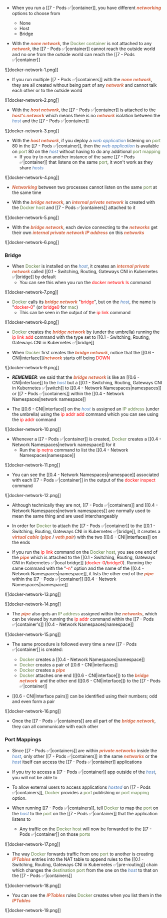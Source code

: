 - When you run a [[7 - Pods ✅|container]], you have different <b><i><span style="color:#d46644">networking</span></i></b> options to choose from
	- None
	- Host
	- Bridge

- With the <b><i><span style="color:#d46644">none network</span></i></b>, the <span style="color:#5c7e3e">Docker container</span> is not attached to any <b><i><span style="color:#d46644">network</span></i></b>, the [[7 - Pods ✅|container]] cannot reach the outside world and no one from the outside world can reach the [[7 - Pods ✅|container]]

![[docker-network-1.png]]

- If you run multiple [[7 - Pods ✅|containers]] with the <b><i><span style="color:#d46644">none network</span></i></b>, they are all created without being part of any <b><i><span style="color:#d46644">network</span></i></b> and cannot talk each other or to the outside world

![[docker-network-2.png]]

- With the <b><i><span style="color:#d46644">host network</span></i></b>, the [[7 - Pods ✅|container]] is attached to the <b><i><span style="color:#d46644">host's network</span></i></b> which means there is no <b><i><span style="color:#d46644">network</span></i></b> isolation between the <i><span style="color:#477bbe">host</span></i> and the [[7 - Pods ✅|container]]

![[docker-network-3.png]]

- With the <b><i><span style="color:#d46644">host network</span></i></b>, if you deploy a <i><span style="color:#477bbe">web application</span></i> listening on <span style="color:#5c7e3e">port</span> 80 in the [[7 - Pods ✅|container]], then the <i><span style="color:#477bbe">web application</span></i> is available on <span style="color:#5c7e3e">port</span> 80 on the <i><span style="color:#477bbe">host</span></i> without having to do any additional <span style="color:#5c7e3e">port mapping</span>
	- If you try to run another instance of the same [[7 - Pods ✅|container]] that listens on the same <span style="color:#5c7e3e">port</span>, it won't work as they share <i><span style="color:#477bbe">hosts</span></i>

![[docker-network-4.png]]

- <b><i><span style="color:#d46644">Networking</span></i></b> between two processes cannot listen on the same <span style="color:#5c7e3e">port</span> at the same time

- With the <b><i><span style="color:#d46644">bridge network</span></i></b>, an <b><i><span style="color:#d46644">internal private network</span></i></b> is created with the <span style="color:#5c7e3e">Docker host</span> and [[7 - Pods ✅|containers]] attached to it

![[docker-network-5.png]]

- With the <b><i><span style="color:#d46644">bridge network</span></i></b>, each device connecting to the <b><i><span style="color:#d46644">networks</span></i></b> get their own <b><i><span style="color:#d46644">internal private network IP address</span></i></b> on this <b><i><span style="color:#d46644">networks</span></i></b>

![[docker-network-6.png]]

### Bridge

- When <span style="color:#5c7e3e">Docker</span> is installed on the <i><span style="color:#477bbe">host</span></i>, it creates an <b><i><span style="color:#d46644">internal private network</span></i></b> called [[0.1 - Switching, Routing, Gateways CNI in Kubernetes ✅|bridge]] by default
	- You can see this when you run the <span style="color:red">docker network ls</span> command

![[docker-network-7.png]]

- <span style="color:#5c7e3e">Docker</span> calls its <b><i><span style="color:#d46644">bridge network</span></i></b> "<span style="color:red">bridge</span>", but on the <i><span style="color:#477bbe">host</span></i>, the name is "<span style="color:red">docker-0</span>" (or <span style="color:red">bridge0</span> for <span style="color:#5c7e3e">mac</span>)
	- This can be seen in the output of the <span style="color:red">ip link</span> command

![[docker-network-8.png]]

- <span style="color:#5c7e3e">Docker</span> creates the <b><i><span style="color:#d46644">bridge network</span></i></b> by (under the umbrella) running the <span style="color:red">ip link add</span> command with the type set to [[0.1 - Switching, Routing, Gateways CNI in Kubernetes ✅|bridge]]

- When <span style="color:#5c7e3e">Docker</span> first creates the <b><i><span style="color:#d46644">bridge network</span></i></b>, notice that the [[0.6 - CNI|interface]]/<b><i><span style="color:#d46644">network</span></i></b> starts off being <span style="color:red">DOWN</span>

![[docker-network-9.png]]

- ***REMEMBER***: we said that the <b><i><span style="color:#d46644">bridge network</span></i></b> is like an [[0.6 - CNI|interface]] to the <i><span style="color:#477bbe">host</span></i> but a [[0.1 - Switching, Routing, Gateways CNI in Kubernetes ✅|switch]] to [[0.4 - Network Namespaces|namespaces]] or [[7 - Pods ✅|containers]] within the [[0.4 - Network Namespaces|network namespace]]

- The [[0.6 - CNI|interface]] on the <i><span style="color:#477bbe">host</span></i> is assigned an <span style="color:#5c7e3e">IP address</span> (under the umbrella) using the <span style="color:red">ip addr add</span> command which you can see using the <span style="color:red">ip addr</span> command

![[docker-network-10.png]]

- Whenever a [[7 - Pods ✅|container]] is created, <span style="color:#5c7e3e">Docker</span> creates a [[0.4 - Network Namespaces|network namespace]] for it
	- Run the <span style="color:red">ip netns</span> command to list the [[0.4 - Network Namespaces|namespace]]

![[docker-network-11.png]]

- You can see the [[0.4 - Network Namespaces|namespace]] associated with each [[7 - Pods ✅|container]] in the output of the <span style="color:red">docker inspect</span> command

![[docker-network-12.png]]

- Although technically they are not, [[7 - Pods ✅|containers]] and [[0.4 - Network Namespaces|network namespaces]] are normally used to mean the same thing and are used interchangeably

- In order for <span style="color:#5c7e3e">Docker</span> to attach the [[7 - Pods ✅|container]] to the [[0.1 - Switching, Routing, Gateways CNI in Kubernetes ✅|bridge]], it creates a <b><i><span style="color:#d46644">virtual cable</span></i></b> (<b><i><span style="color:#d46644">pipe</span></i></b> / <b><i><span style="color:#d46644">veth pair</span></i></b>) with the two [[0.6 - CNI|interfaces]] on the ends

- If you run the <span style="color:red">ip link</span> command on the <span style="color:#5c7e3e">Docker host</span>, you see one end of the <b><i><span style="color:#d46644">pipe</span></i></b> which is attached to the [[0.1 - Switching, Routing, Gateways CNI in Kubernetes ✅|local bridge]] (<span style="color:red">docker-0</span>/<span style="color:red">bridge0</span>). Running the same command with the "<span style="color:red">-n</span>" option and the name of the [[0.4 - Network Namespaces|namespace]], it lists the other end of the <b><i><span style="color:#d46644">pipe</span></i></b> within the [[7 - Pods ✅|container]] [[0.4 - Network Namespaces|namespace]]

![[docker-network-13.png]]

![[docker-network-14.png]]

- The <b><i><span style="color:#d46644">pipe</span></i></b> also gets an <span style="color:#5c7e3e">IP address</span> assigned within the <b><i><span style="color:#d46644">networks</span></i></b>, which can be viewed by running the <span style="color:red">ip addr</span> command within the [[7 - Pods ✅|container's]] [[0.4 - Network Namespaces|namespace]]

![[docker-network-15.png]]

- The same procedure is followed every time a new [[7 - Pods ✅|container]] is created:
	- <span style="color:#5c7e3e">Docker</span> creates a [[0.4 - Network Namespaces|namespace]]
	- <span style="color:#5c7e3e">Docker</span> creates a pair of [[0.6 - CNI|interfaces]]
	- <span style="color:#5c7e3e">Docker</span> creates a <b><i><span style="color:#d46644">pipe</span></i></b>
	- <span style="color:#5c7e3e">Docker</span> attaches one end ([[0.6 - CNI|interface]]) to the <b><i><span style="color:#d46644">bridge network</span></i></b>  and the other end ([[0.6 - CNI|interface]]) to the [[7 - Pods ✅|container]]

- [[0.6 - CNI|Interface pairs]] can be identified using their numbers; odd and even form a pair

![[docker-network-16.png]]


- Once the [[7 - Pods ✅|containers]] are all part of the <b><i><span style="color:#d46644">bridge network</span></i></b>, they can all communicate with each other

### Port Mappings

- Since [[7 - Pods ✅|containers]] are within <b><i><span style="color:#d46644">private networks</span></i></b> inside the <i><span style="color:#477bbe">host</span></i>, only other [[7 - Pods ✅|containers]] in the same <b><i><span style="color:#d46644">networks</span></i></b> or the <i><span style="color:#477bbe">host</span></i> itself can access the [[7 - Pods ✅|container]] applications

- If you try to access a [[7 - Pods ✅|container]] app outside of the <i><span style="color:#477bbe">host</span></i>, you will not be able to

- To allow external users to access applications <i><span style="color:#477bbe">hosted</span></i> on [[7 - Pods ✅|containers]], <span style="color:#5c7e3e">Docker</span> provides a <span style="color:#5c7e3e">port</span> publishing or <span style="color:#5c7e3e">port mapping</span> option.

- When running [[7 - Pods ✅|containers]], tell <span style="color:#5c7e3e">Docker</span> to map the <span style="color:#5c7e3e">port</span> on the <i><span style="color:#477bbe">host</span></i> to the <span style="color:#5c7e3e">port</span> on the [[7 - Pods ✅|container]] that the application listens to
	- Any traffic on the <span style="color:#5c7e3e">Docker host</span> will now be forwarded to the [[7 - Pods ✅|container]] on those <span style="color:#5c7e3e">ports</span>

![[docker-network-17.png]]

- The way <span style="color:#5c7e3e">Docker</span> forwards traffic from one <span style="color:#5c7e3e">port</span> to another is creating <b><i><span style="color:#d46644">IPTables</span></i></b> entries into the NAT table to append rules to the [[0.1 - Switching, Routing, Gateways CNI in Kubernetes ✅|pre-routing]] chain which changes the <span style="color:#5c7e3e">destination port</span> from the one on the <i><span style="color:#477bbe">host</span></i> to that on the [[7 - Pods ✅|containers]]

![[docker-network-18.png]]

- You can see the <b><i><span style="color:#d46644">IPTables</span></i></b> rules <span style="color:#5c7e3e">Docker</span> creates when you list them in the <b><i><span style="color:#d46644">IPTables</span></i></b>

![[docker-network-19.png]]